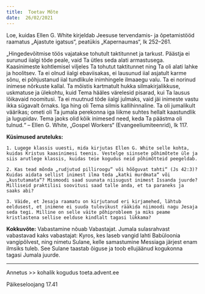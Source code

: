 ```yaml
---
title:  Toetav Mõte  
date:  26/02/2021  
---
```


Loe, kuidas Ellen G. White kirjeldab Jeesuse tervendamis- ja õpetamistööd raamatus „Ajastute igatsus“, peatükis „Kapernaumas“, lk 252–261.

„Hingedevõitmise töös vajatakse tohutult taktitunnet ja tarkust. Päästja ei surunud iialgi tõde peale, vaid Ta ütles seda alati armastusega. Kaasinimeste kohtlemisel viljeles Ta tohutut taktitunnet ning Ta oli alati lahke ja hoolitsev. Ta ei olnud iialgi ebaviisakas, ei lausunud iial asjatult karme sõnu, ei põhjustanud iial tundlikule inimhingele ilmaaegu valu. Ta ei norinud inimese nõrkuste kallal. Ta mõistis kartmatult hukka silmakirjalikkuse, uskmatuse ja ülekohtu, kuid Tema hääles värelesid pisarad, kui Ta lausus lõikavaid noomitusi. Ta ei muutnud tõde iialgi julmaks, vaid jäi inimeste vastu ikka sügavalt õrnaks. Iga hing oli Tema silmis kallihinnaline. Ta oli jumalikult väärikas; ometi oli Ta jumala perekonna iga liikme suhtes hellalt kaastundlik ja lugupidav. Tema jaoks olid kõik inimesed need, keda Ta päästma oli tulnud.“ – Ellen G. White, „Gospel Workers“ (Evangeeliumiteenrid), lk 117.

**Küsimused aruteluks:**

`1. Lugege klassis uuesti, mida kirjutas Ellen G. White selle kohta, kuidas Kristus kaasinimesi teenis. Vestelge siinsete põhimõtete üle ja siis arutlege klassis, kuidas teie kogudus neid põhimõtteid peegeldab.`

`2. Kas tead mõnda „rudjutud pilliroogu“ või hõõguvat tahti“ (Js 42:3)? Kuidas aidata sellist inimest ilma teda „katki murdmata“ või „kustutamata“? Mismoodi saad suunata niisugust inimest Issanda juurde? Milliseid praktilisi soovitusi saad talle anda, et ta paraneks ja saaks abi?`

`3. Väide, et Jesaja raamatu on kirjutanud eri kirjamehed, lähtub eeldusest, et inimene ei suuda tulevikust rääkida niimoodi nagu Jesaja seda tegi. Milline on selle väite põhiprobleem ja miks peame kristlastena sellise eelduse kindlalt tagasi lükkama?`

**Kokkuvõte:** Vabastamine nõuab Vabastajat. Jumala sulasrahvast vabastavad kaks vabastajat: Kyros, kes laseb vangid lahti Babüloonia vangipõlvest, ning nimetu Sulane, kelle samastumine Messiaga järjest enam ilmsiks tuleb. See Sulane taastab õiguse ja toob ellujäänud kogukonna tagasi Jumala juurde.

---

Annetus >> kohalik kogudus toeta.advent.ee  

Päikeseloojang 17.41